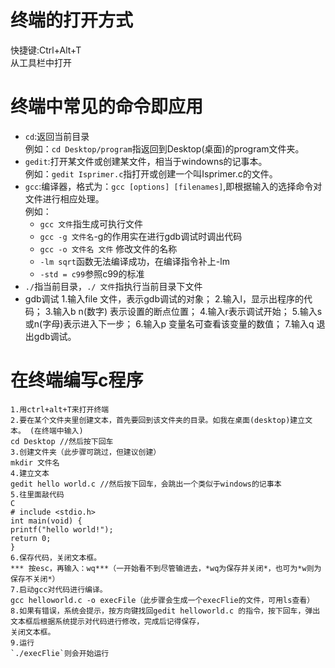 # 终端的打开方式
快捷键:Ctrl+Alt+T    
从工具栏中打开
# 终端中常见的命令即应用
+ `cd`:返回当前目录    
例如：`cd Desktop/program`指返回到Desktop(桌面)的program文件夹。
+ `gedit`:打开某文件或创建某文件，相当于windowns的记事本。   
例如：`gedit Isprimer.c`指打开或创建一个叫Isprimer.c的文件。
+ `gcc`:编译器，格式为：`gcc [options] [filenames]`,即根据输入的选择命令对文件进行相应处理。    
例如：
    + `gcc 文件`指生成可执行文件  
    + `gcc -g 文件名`-g的作用实在进行gdb调试时调出代码 
    + `gcc -o 文件名 文件` 修改文件的名称 
    + `-lm sqrt`函数无法编译成功，在编译指令补上-lm 
    + `-std = c99`参照c99的标准
+ `./`指当前目录，`./ 文件`指执行当前目录下文件
+ gdb调试 
1.输入file 文件，表示gdb调试的对象； 
2.输入l，显示出程序的代码； 
3.输入b n(数字) 表示设置的断点位置； 
4.输入r表示调试开始； 
5.输入s或n(字母)表示进入下一步； 
6.输入p 变量名可查看该变量的数值； 
7.输入q 退出gdb调试。
# 在终端编写c程序
    1.用ctrl+alt+T来打开终端
    2.要在某个文件夹里创建文本，首先要回到该文件夹的目录。如我在桌面(desktop)建立文本。 (在终端中输入) 
    cd Desktop //然后按下回车 
    3.创建文件夹（此步骤可跳过，但建议创建）
    mkdir 文件名
    4.建立文本 
    gedit hello world.c //然后按下回车，会跳出一个类似于windows的记事本 
    5.往里面敲代码 
    C 
    # include <stdio.h> 
    int main(void) { 
    printf("hello world!"); 
    return 0; 
    } 
    6.保存代码，关闭文本框。
    *** 按esc，再输入：wq***（一开始看不到尽管输进去，*wq为保存并关闭*，也可为*w则为保存不关闭*） 
    7.启动gcc对代码进行编译。 
    gcc helloworld.c -o execFile（此步骤会生成一个execFlie的文件，可用ls查看）
    8.如果有错误，系统会提示，按方向键找回gedit helloworld.c 的指令，按下回车，弹出文本框后根据系统提示对代码进行修改，完成后记得保存，
    关闭文本框。 
    9.运行
    `./execFlie`则会开始运行

